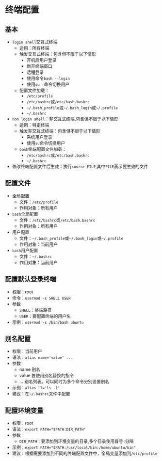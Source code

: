 # 终端配置

## 基本
* `login shell`交互式终端
    * 适用：所有终端
    * 触发交互式终端：包含但不限于以下情形
        * 开机后用户登录
        * 新开终端窗口 
        * 远程登录 
        * 使用命令`bash --login`
        * 使用`su -`命令切换用户
    * 配置文件加载：
        * `/etc/profile`
        * `/etc/bashrc`或`/etc/bash.bashrc`
        * `~/.bash_profile`或`~/.bash_login`或`~/.profile`
        * `~/.bashrc`
* `non login shell`：非交互式终端,包含但不限于以下情形
    * 适用：特定终端
    * 触发非交互式终端：包含但不限于以下情形
        * 系统用户登录
        * 使用`su`命令切换用户 
    * `bash`终端配置文件加载：
        * `/etc/bashrc`或`/etc/bash.bashrc`
        * `~/.bashrc`
* 修改终端配置文件后生效：执行`source FILE`,其中`FILE`表示要生效的文件

## 配置文件
* 全局配置
    * 文件：`/etc/profile`
    * 作用对象：所有用户
* `bash`全局配置
    * 文件：`/etc/bashrc`或`/etc/bash.bashrc`
    * 作用对象：所有用户
* 用户配置
    * 文件：`~/.bash_profile`或`~/.bash_login`或`~/.profile`
    * 作用对象：当前用户
* `bash`用户配置
    * 文件：`~/.bashrc`
    * 作用对象：当前用户

## 配置默认登录终端
* 权限：root
* 命令：`usermod -s SHELL USER`
* 参数  
    * `SHELL`：终端路径
    * `USER`：要配置终端的用户名
* 示例：`usermod -s /bin/bash ubuntu`

## 别名配置
* 权限：当前用户
* 语法：`alias name='value' ...`
* 参数
    * name    别名    
    * value   要使用别名替换的指令 
    * ...     别名列表。可以同时为多个命令分别设置别名  
* 示例：`alias ll='ls -l'`
* 建议：在`~/.bashrc`文件中配置

## 配置环境变量
* 权限：root
* 语法：`export PATH="$PATH:DIR_PATH"`
* 参数
    * `DIR_PATH`：要添加到环境变量的目录,多个目录使用冒号`:`分隔
* 示例：`export PATH="$PATH:/usr/local/bin:/home/ubuntu/bin"`
* 建议：根据需要添加到不同的终端配置文件中，全局变量添加到`/etc/profile`
